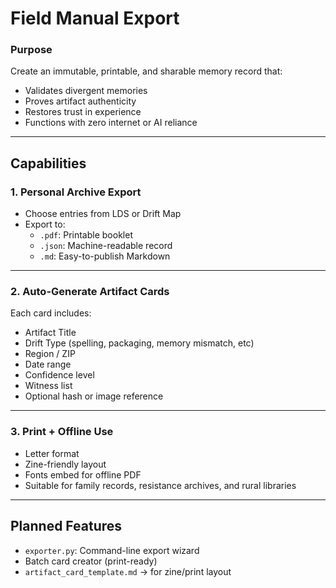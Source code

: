 #  Field Manual Export

###  Purpose

Create an immutable, printable, and sharable memory record that:

- Validates divergent memories
- Proves artifact authenticity
- Restores trust in experience
- Functions with zero internet or AI reliance

---

##  Capabilities

###  1. Personal Archive Export

- Choose entries from LDS or Drift Map
- Export to:
  - `.pdf`: Printable booklet
  - `.json`: Machine-readable record
  - `.md`: Easy-to-publish Markdown

---

###  2. Auto-Generate Artifact Cards

Each card includes:

- Artifact Title
- Drift Type (spelling, packaging, memory mismatch, etc)
- Region / ZIP
- Date range
- Confidence level
- Witness list
- Optional hash or image reference

---

###  3. Print + Offline Use

- Letter format
- Zine-friendly layout
- Fonts embed for offline PDF
- Suitable for family records, resistance archives, and rural libraries

---

##  Planned Features

- `exporter.py`: Command-line export wizard
- Batch card creator (print-ready)
- `artifact_card_template.md` → for zine/print layout
